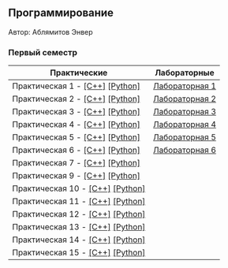 ## Программирование

Автор: Аблямитов Энвер

### Первый семестр

| Практические | Лабораторные |
| ------------ | ------------ |
| Практическая 1 - [[C++]](./Practice/01/c++/) [[Python]](./Practice/01/python/) | [Лабораторная 1](./Lab/01/ReadMe.md) |
| Практическая 2 - [[C++]](./Practice/02/c++/) [[Python]](./Practice/02/python/) | [Лабораторная 2](./Lab/02/ReadMe.md) |
| Практическая 3 - [[C++]](./Practice/03/c++/) [[Python]](./Practice/03/python/) | [Лабораторная 3](./Lab/03/ReadMe.md) |
| Практическая 4 - [[C++]](./Practice/04/c++/) [[Python]](./Practice/04/python/) | [Лабораторная 4](./Lab/04/ReadMe.md) |
| Практическая 5 - [[C++]](./Practice/05/c++/) [[Python]](./Practice/05/python/) | [Лабораторная 5](./Lab/05/ReadMe.md) |
| Практическая 6 - [[C++]](./Practice/06/c++/) [[Python]](./Practice/06/python/) | [Лабораторная 6](./Lab/06/ReadMe.md) |
| Практическая 7 - [[C++]](./Practice/07/c++/) [[Python]](./Practice/07/python/) |                                      |
| Практическая 9 - [[C++]](./Practice/09/c++/) [[Python]](./Practice/09/python/) |                                      |
| Практическая 10 - [[C++]](./Practice/10/c++/) [[Python]](./Practice/10/python/) |                                      |
| Практическая 11 - [[C++]](./Practice/11/c++/) [[Python]](./Practice/11/python/) |                                      |
| Практическая 12 - [[C++]](./Practice/12/c++/) [[Python]](./Practice/12/python/) |                                      |
| Практическая 13 - [[C++]](./Practice/13/c++/) [[Python]](./Practice/13/python/) |                                      |
| Практическая 14 - [[C++]](./Practice/14/c++/) [[Python]](./Practice/14/python/) |                                      |
| Практическая 15 - [[C++]](./Practice/15/c++/) [[Python]](./Practice/15/python/) |                                      |
